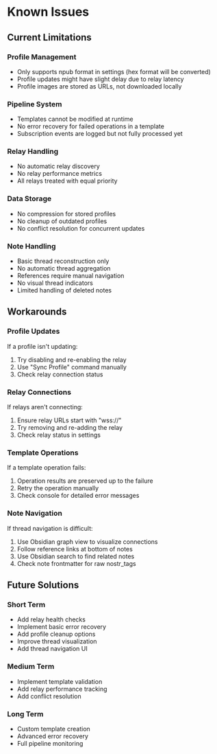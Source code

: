 # Known Issues

## Current Limitations

### Profile Management
- Only supports npub format in settings (hex format will be converted)
- Profile updates might have slight delay due to relay latency
- Profile images are stored as URLs, not downloaded locally

### Pipeline System
- Templates cannot be modified at runtime
- No error recovery for failed operations in a template
- Subscription events are logged but not fully processed yet

### Relay Handling
- No automatic relay discovery
- No relay performance metrics
- All relays treated with equal priority

### Data Storage
- No compression for stored profiles
- No cleanup of outdated profiles
- No conflict resolution for concurrent updates

### Note Handling
- Basic thread reconstruction only
- No automatic thread aggregation
- References require manual navigation
- No visual thread indicators
- Limited handling of deleted notes

## Workarounds

### Profile Updates
If a profile isn't updating:
1. Try disabling and re-enabling the relay
2. Use "Sync Profile" command manually
3. Check relay connection status

### Relay Connections
If relays aren't connecting:
1. Ensure relay URLs start with "wss://"
2. Try removing and re-adding the relay
3. Check relay status in settings

### Template Operations
If a template operation fails:
1. Operation results are preserved up to the failure
2. Retry the operation manually
3. Check console for detailed error messages

### Note Navigation
If thread navigation is difficult:
1. Use Obsidian graph view to visualize connections
2. Follow reference links at bottom of notes
3. Use Obsidian search to find related notes
4. Check note frontmatter for raw nostr_tags

## Future Solutions

### Short Term
- Add relay health checks
- Implement basic error recovery
- Add profile cleanup options
- Improve thread visualization
- Add thread navigation UI

### Medium Term
- Implement template validation
- Add relay performance tracking
- Add conflict resolution

### Long Term
- Custom template creation
- Advanced error recovery
- Full pipeline monitoring
